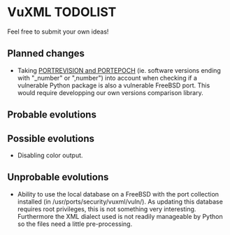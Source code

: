 # VuXML TODOLIST
Feel free to submit your own ideas!

## Planned changes
* Taking [PORTREVISION and PORTEPOCH](https://people.freebsd.org/~olivierd/porters-handbook/makefile-naming.html) (ie. software versions ending with "\_number" or ",number")
into account when checking if a vulnerable Python package is also a vulnerable FreeBSD port. This would require developping our own versions comparison library.

## Probable evolutions

## Possible evolutions
* Disabling color output.

## Unprobable evolutions
* Ability to use the local database on a FreeBSD with the port collection installed (in /usr/ports/security/vuxml/vuln/). As updating this database requires root privileges, this is not something very interesting. Furthermore the XML dialect used is not readily manageable by Python so the files need a little pre-processing.

